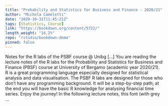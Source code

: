 ```yaml
---
title: "Probability and Statistics for Business and Finance - 2020/21"
author: "Michela Cameletti"
date: "2020-10-31T11:45:21Z"
tags: [Statistics, Course]
link: "https://bookdown.org/content/5722/"
length_weight: "16.2%"
repo: "rstudio/bookdown-demo"
pinned: false
---
```


Notes for the R labs of the PSBF course @ Unibg [...] You are reading the lecture notes of the R labs for the Probability and Statistics for Business and Finance (PBSF) course at University of Bergamo (academic year 2020/21). R is a great programming language especially designed for statistical analysis and data visualisation. The PSBF R labs are designed for those who don’t have any programming background. It will be a step-by-step path; at the end you will have the basic R knowledge for analysing financial time series. Enjoy the journey! In the following lecture notes, this font (with grey ...
